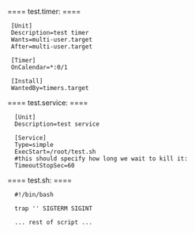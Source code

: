 ==== test.timer: ====

     [Unit]
     Description=test timer
     Wants=multi-user.target
     After=multi-user.target

     [Timer]
     OnCalendar=*:0/1

     [Install]
     WantedBy=timers.target


==== test.service: ====

      [Unit]
      Description=test service

      [Service]
      Type=simple
      ExecStart=/root/test.sh
      #this should specify how long we wait to kill it:
      TimeoutStopSec=60


==== test.sh: ====

      #!/bin/bash

      trap '' SIGTERM SIGINT

      ... rest of script ...
